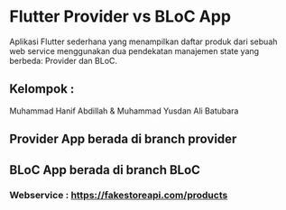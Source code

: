 # Flutter Provider vs BLoC App

Aplikasi Flutter sederhana yang menampilkan daftar produk dari sebuah web service menggunakan dua pendekatan manajemen state yang berbeda: Provider dan BLoC.

## Kelompok : 
Muhammad Hanif Abdillah & Muhammad Yusdan Ali Batubara

## Provider App berada di branch provider
## BLoC App berada di branch BLoC

### Webservice : https://fakestoreapi.com/products


